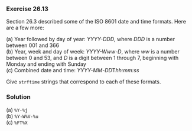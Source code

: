 ### Exercise 26.13

Section 26.3 described some of the ISO 8601 date and time formats. Here are a
few more:

(a) Year followed by day of year: *YYYY-DDD*, where *DDD* is a number between
001 and 366  
(b) Year, week and day of week: *YYYY-Www-D*, where *ww* is a number between 0
and 53, and *D* is a digit between 1 through 7, beginning with Monday and ending
with Sunday  
(c) Combined date and time: *YYYY-MM-DD*T*hh:mm:ss*

Give `strftime` strings that correspond to each of these formats.

### Solution

(a) `%Y-%j`  
(b) `%Y-W%V-%u`  
(c) `%FT%X`
